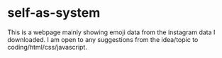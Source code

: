 # self-as-system
This is a webpage mainly showing emoji data from the instagram data I downloaded.
I am open to any suggestions from the idea/topic to coding/html/css/javascript.
